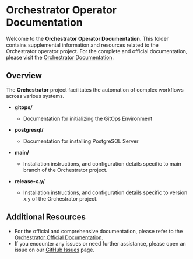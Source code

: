 # Orchestrator Operator Documentation

Welcome to the **Orchestrator Operator Documentation**. This folder contains supplemental information and resources related to the Orchestrator operator project. For the complete and official documentation, please visit the [Orchestrator Documentation](https://www.rhdhorchestrator.io/).

## Overview

The **Orchestrator** project facilitates the automation of complex workflows across various systems.

- **gitops/**
  - Documentation for initializing the GitOps Environment

- **postgresql/**
  - Documentation for installing PostgreSQL Server

- **main/**
  - Installation instructions, and configuration details specific to main branch of the Orchestrator project.

- **release-x.y/**
  - Installation instructions, and configuration details specific to version x.y of the Orchestrator project.

## Additional Resources

- For the official and comprehensive documentation, please refer to the [Orchestrator Official Documentation](https://www.rhdhorchestrator.io/).
- If you encounter any issues or need further assistance, please open an issue on our [GitHub Issues](https://github.com/rhdhorchestrator/orchestrator-helm-operator/issues) page.
